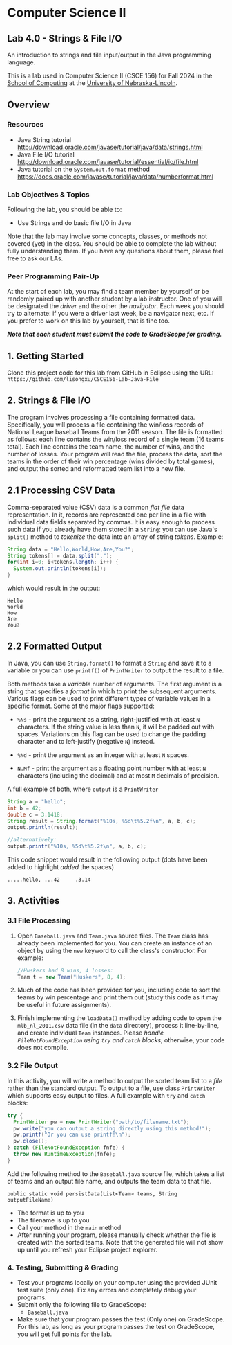 # Computer Science II
## Lab 4.0 - Strings & File I/O

An introduction to strings and file input/output in the Java programming language.  

This is a lab used in Computer Science II (CSCE 156) for Fall 2024 
in the [School of Computing](https://computing.unl.edu) 
at the [University of Nebraska-Lincoln](https://www.unl.edu).

## Overview

### Resources

* Java String tutorial   
http://download.oracle.com/javase/tutorial/java/data/strings.html
* Java File I/O tutorial  
http://download.oracle.com/javase/tutorial/essential/io/file.html
* Java tutorial on the `System.out.format` method  
https://docs.oracle.com/javase/tutorial/java/data/numberformat.html

### Lab Objectives & Topics

Following the lab, you should be able to:
* Use Strings and do basic file I/O in Java

Note that the lab may involve some concepts, classes, or methods not covered (yet) in the class. You should be able to complete the lab without fully understanding them. If you have any questions about them, please feel free to ask our LAs. 

### Peer Programming Pair-Up

At the start of each lab, you may find a team member by yourself or be randomly paired up with another student by a lab instructor.  One of you will be designated the *driver* and the other the *navigator*. Each week you should try to alternate: if you were a driver last week, be a navigator next, etc. If you prefer to work on this lab by yourself, that is fine too. 

***Note that each student must submit the code to GradeScope for grading.***


## 1. Getting Started

Clone this project code for this lab from GitHub in Eclipse using the
URL: `https://github.com/lisongxu/CSCE156-Lab-Java-File`


## 2. Strings & File I/O

The program involves processing a file containing formatted data. Specifically, you will process a file containing the win/loss records of National League baseball Teams from the 2011 season. The file is formatted as follows: each line contains the win/loss record of a single team (16 teams total). Each line contains the team name, the number of
wins, and the number of losses. Your program will read the file, process the data, sort the teams in the order of their win percentage (wins divided by total games), and output the sorted and reformatted team list into a new file.

## 2.1 Processing CSV Data

Comma-separated value (CSV) data is a common *flat file* data representation. In it, records are represented one per line in a file with individual data fields separated by commas.  It is easy enough to process such data if you 
already have them stored in a `String`: you can use Java's `split()` method to *tokenize* the data into an array of string *tokens*.  Example:

```java
String data = "Hello,World,How,Are,You?";
String tokens[] = data.split(",");
for(int i=0; i<tokens.length; i++) {
  System.out.println(tokens[i]);
}
```

which would result in the output: 
```text
Hello
World
How
Are
You?
```

## 2.2 Formatted Output

In Java, you can use `String.format()` to format a `String` and save it to a variable or you can use `printf()` of `PrintWriter` to output the result to a file.

Both methods take a *variable* number of arguments.  The first argument is a string that specifies a *format* in which to print the subsequent arguments.  Various flags can be used to print different types of variable values in a specific format. Some of the major flags supported:

* `%Ns` - print the argument as a string, right-justified with at least `N`
    characters. If the string value is less than `N`, it will be padded
    out with spaces. Variations on this flag can be used to change the
    padding character and to left-justify (negative `N`) instead.

* `%Nd` - print the argument as an integer with at least `N` spaces.

* `N.Mf` - print the argument as a floating point number with at least `N`
    characters (including the decimal) and at most `M` decimals of
    precision.

A full example of both, where `output` is a `PrintWriter`

```java
String a = "hello"; 
int b = 42;
double c = 3.1418;
String result = String.format("%10s, %5d\t%5.2f\n", a, b, c);
output.println(result);

//alternatively:
output.printf("%10s, %5d\t%5.2f\n", a, b, c);
```

This code snippet would result in the following output (dots
have been added to highlight *added* the spaces)

```text
.....hello, ...42     .3.14
```


## 3. Activities 

    
### 3.1 File Processing

1.  Open `Baseball.java` and `Team.java` source files. 
    The `Team` class has already been implemented for you.  You can create an instance of an object by using the `new` keyword to call the class's constructor.  For example:  
    ```java
    //Huskers had 8 wins, 4 losses:
    Team t = new Team("Huskers", 8, 4);
    ```

2.  Much of the code has been provided for you, including code to sort 
    the teams by win percentage and print them out (study this code as
    it may be useful in future assignments).

3.  Finish implementing the `loadData()` method by adding code to open the `mlb_nl_2011.csv` data file (in the `data` directory), process it line-by-line, and create individual `Team` instances. Please *handle `FileNotFoundException` using `try` and `catch` blocks*; otherwise, your code does not compile. 

### 3.2 File Output

In this activity, you will write a method to output the sorted team list to a *file* rather than the standard output.  To output to a file, use class `PrintWriter` which supports easy output to files. A full example with `try` and `catch` blocks:

```java
try {
  PrintWriter pw = new PrintWriter("path/to/filename.txt");
  pw.write("you can output a string directly using this method!");
  pw.printf("Or you can use printf!\n");
  pw.close();
} catch (FileNotFoundException fnfe) {
  throw new RuntimeException(fnfe);
}
```
Add the following method to the `Baseball.java` source file, which takes a list of teams and an output file name, and outputs the team data to that file.  

`public static void persistData(List<Team> teams, String outputFileName)`
- The format is up to you
- The filename is up to you
- Call your method in the `main` method
- After running your program, please manually check whether the file is created with the sorted teams. Note that the generated file will not show up until you refresh your Eclipse project explorer.

### 4. Testing, Submitting & Grading

* Test your programs locally on your computer using the provided JUnit test suite (only one).  Fix any
errors and completely debug your programs.
* Submit only the following file to GradeScope:
  * `Baseball.java`
* Make sure that your program passes  the test (Only one) on GradeScope. For this lab, as long as your program passes  the test on GradeScope, you will get full points for the lab.

